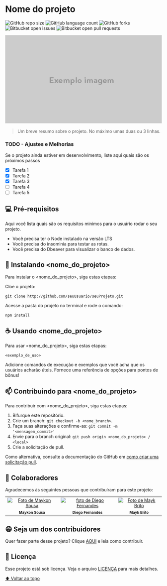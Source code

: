 # Nome do projeto

<!---Esses são exemplos. Veja https://shields.io para outras pessoas ou para personalizar este conjunto de escudos. Você pode querer incluir dependências, status do projeto e informações de licença aqui--->

![GitHub repo size](https://img.shields.io/github/repo-size/maykonsousa/readmeTemplate?style=for-the-badge)
![GitHub language count](https://img.shields.io/github/languages/count/maykonsousa/readmeTemplate?style=for-the-badge)
![GitHub forks](https://img.shields.io/github/forks/maykonsousa/readmeTemplate?style=for-the-badge)
![Bitbucket open issues](https://img.shields.io/bitbucket/issues/maykonsousa/readmeTemplate?style=for-the-badge)
![Bitbucket open pull requests](https://img.shields.io/bitbucket/pr-raw/maykonsousa/readmeTemplate?style=for-the-badge)

<img src="printDoProjeto.png" alt="Aqui vc coloca uma imagem do projeto"> 
  
  <br>

> Um breve resumo sobre o projeto. No máximo umas duas ou 3 linhas.

### TODO - Ajustes e Melhorias

Se o projeto ainda estiver em desenvolvimento, liste aqui quais são os próximos passos

- [x] Tarefa 1
- [x] Tarefa 2
- [x] Tarefa 3
- [ ] Tarefa 4
- [ ] Tarefa 5

## 💻 Pré-requisitos

Aqui você lista quais são os requisitos minimos para o usuário rodar o seu projeto.
<!---Estes são apenas requisitos de exemplo. Adicionar, duplicar ou remover conforme necessário--->
* Você precisa ter o Node instalado na versão LTS
* Você precisa do insominia para testar as rotas.
* Você precisa do Dbeaver para visualizar o banco de dados.

## 🚀 Instalando <nome_do_projeto>

Para instalar o <nome_do_projeto>, siga estas etapas:

Cloe o projeto:
```
git clone http://github.com/seuUsuario/seuProjeto.git
```

Acesse a pasta do projeto no terminal e rode o comando:
```
npm install
```



## ☕ Usando <nome_do_projeto>

Para usar <nome_do_projeto>, siga estas etapas:

```
<exemplo_de_uso>
```

Adicione comandos de execução e exemplos que você acha que os usuários acharão úteis. Fornece uma referência de opções para pontos de bônus!

## 📫 Contribuindo para <nome_do_projeto>
<!---Se o seu README for longo ou se você tiver algum processo ou etapas específicas que deseja que os contribuidores sigam, considere a criação de um arquivo CONTRIBUTING.md separado--->
Para contribuir com <nome_do_projeto>, siga estas etapas:

1. Bifurque este repositório.
2. Crie um branch: `git checkout -b <nome_branch>`.
3. Faça suas alterações e confirme-as: `git commit -m '<mensagem_commit>'`
4. Envie para o branch original: `git push origin <nome_do_projeto> / <local>`
5. Crie a solicitação de pull.

Como alternativa, consulte a documentação do GitHub em [como criar uma solicitação pull](https://help.github.com/en/github/collaborating-with-issues-and-pull-requests/creating-a-pull-request).

## 🤝 Colaboradores

Agradecemos às seguintes pessoas que contribuíram para este projeto:

<table>
  <tr>
    <td align="center">
      <a href="http://github.com/maykonsousa">
        <img src="https://avatars.githubusercontent.com/u/53588064?v=4" width="100px;" alt="Foto de Maykon Sousa"/><br>
        <sub>
          <b>Maykon Sousa</b>
        </sub>
      </a>
    </td>
    <td align="center">
      <a href="http://github.com/diego3g">
        <img src="https://avatars.githubusercontent.com/u/2254731?v=4" width="100px;" alt="foto de Diego Fernandes"/><br>
        <sub>
          <b>Diego Fernandes</b>
        </sub>
      </a>
    </td>
    <td align="center">
      <a href="#">
        <img src="https://avatars.githubusercontent.com/u/6643122?v=4" width="100px;" alt="Foto de Mayk Brito"/><br>
        <sub>
          <b>Mayk Brito</b>
        </sub>
      </a>
    </td>
  </tr>
</table>


## 😄 Seja um dos contribuidores<br>

Quer fazer parte desse projeto? Clique [AQUI]('aqui.vai.o.link') e leia como contribuir.

## 📝 Licença

Esse projeto está sob licença. Veja o arquivo [LICENÇA](aqui.vai.o.link) para mais detalhes.

[⬆ Voltar ao topo](#nome-do-projeto)<br>